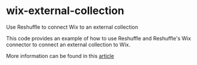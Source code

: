 # wix-external-collection
Use Reshuffle to connect Wix to an external collection

This code provides an example of how to use Reshuffle and Reshuffle's Wix connector to connect an external collection to Wix.

More information can be found in this [article](http://example.com)
